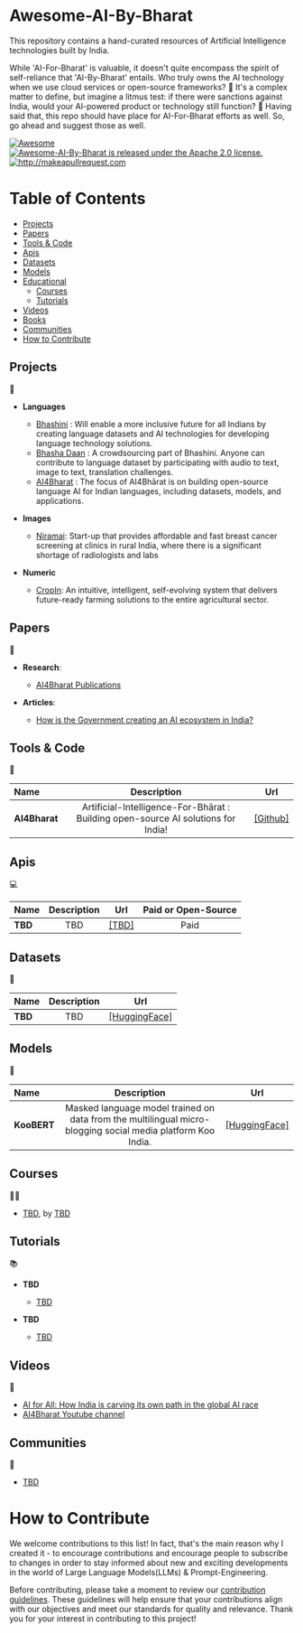 # Awesome-AI-By-Bharat
This repository contains a hand-curated resources of Artificial Intelligence technologies built by India.

While 'AI-For-Bharat' is valuable, it doesn't quite encompass the spirit of self-reliance that 'AI-By-Bharat' entails. Who truly owns the AI technology when we use cloud services or open-source frameworks? 🤔 It's a complex matter to define, but imagine a litmus test: if there were sanctions against India, would your AI-powered product or technology still function? 💪
Having said that, this repo should have place for AI-For-Bharat efforts as well. So, go ahead and suggest those as well.

  
  <a href="https://awesome.re">
    <img src="https://awesome.re/badge.svg" alt="Awesome" />
  </a>
  <a href="https://github.com/yogeshhk/Awesome-AI-By-Bharat/blob/master/LICENSE">
    <img src="https://img.shields.io/badge/License-Apache_2.0-blue.svg" alt="Awesome-AI-By-Bharat is released under the Apache 2.0 license." />
  </a>
  <a href="http://makeapullrequest.com">
    <img src="https://img.shields.io/badge/PRs-welcome-brightgreen.svg?style=flat-square" alt="http://makeapullrequest.com" />
  </a>
</h4>


# Table of Contents

- [Projects](#projects)
- [Papers](#papers)
- [Tools & Code](#tools--code)
- [Apis](#apis)
- [Datasets](#datasets)
- [Models](#models)
- [Educational](#educational)
  - [Courses](#courses)
  - [Tutorials](#tutorials)
- [Videos](#videos)
- [Books](#books)
- [Communities](#communities)
- [How to Contribute](#how-to-contribute)

## Projects
🔬
- **Languages**
	- [Bhashini](https://bhashini.gov.in/en/) : Will enable a more inclusive future for all Indians by creating language datasets and AI technologies for developing language technology solutions.
	- [Bhasha Daan](https://bhashini.gov.in/bhashadaan/en/home) : A crowdsourcing part of Bhashini. Anyone can contribute to language dataset by participating with audio to text, image to text, translation challenges.
	- [AI4Bharat](https://ai4bharat.iitm.ac.in/) : The focus of AI4Bhārat is on building open-source language AI for Indian languages, including datasets, models, and applications.
	
- **Images**
	- [Niramai](https://www.niramai.com/): Start-up that provides affordable and fast breast cancer screening at clinics in rural India, where there is a significant shortage of radiologists and labs

- **Numeric**
	- [CropIn](https://www.cropin.com/): An intuitive, intelligent, self-evolving system that delivers future-ready farming solutions to the entire agricultural sector. 

## Papers
📄
- **Research**:
  - [AI4Bharat Publications](https://ai4bharat.iitm.ac.in/publications)
  
 
- **Articles**:
  - [How is the Government creating an AI ecosystem in India?](https://www.bennett.edu.in/media-center/blog/how-is-the-government-creating-an-ai-ecosystem-in-india/)


## Tools & Code
🔧

|      Name                | Description  | Url |
| :-------------------- | :----------: | :----------: |
| **AI4Bharat** | Artificial-Intelligence-For-Bhārat : Building open-source AI solutions for India! | [[Github]](https://github.com/AI4Bharat) |


## Apis
💻

|      Name                | Description  | Url | Paid or Open-Source |
| :-------------------- | :----------: | :----------: | :----------: |
| **TBD** | TBD | [[TBD]](https://openai.com/api/) | Paid |



## Datasets
💾

|      Name                | Description  | Url |
| :-------------------- | :----------: | :----------: |
| **TBD** | TBD | [[HuggingFace]](https://huggingface.co/datasets/bigscience/P3) |


## Models
🧠

|      Name                | Description  | Url | 
| :-------------------- | :----------: | :----------: |
| **KooBERT** | Masked language model trained on data from the multilingual micro-blogging social media platform Koo India.  | [[HuggingFace]](https://huggingface.co/KooAI/KooBERT) |


## Courses
👩‍🏫

- [TBD](https://www.deeplearning.ai/short-courses/chatgpt-prompt-engineering-for-developers/), by [TBD](https://www.deeplearning.ai/)


## Tutorials
📚

  - **TBD**

    - [TBD](https://www.linkedin.com/pulse/prompt-engineering-101-introduction-resources-amatriain)

  - **TBD**

    - [TBD](https://aitestkitchen.withgoogle.com/how-lamda-works)


## Videos
🎥

- [AI for All: How India is carving its own path in the global AI race](https://oecd.ai/fr/wonk/india)
- [AI4Bharat Youtube channel](https://www.youtube.com/@ai4bharat)

## Communities
🤝

- [TBD](https://discord.com/invite/openai)




# How to Contribute

We welcome contributions to this list! In fact, that's the main reason why I created it - to encourage contributions and encourage people to subscribe to changes in order to stay informed about new and exciting developments in the world of Large Language Models(LLMs) & Prompt-Engineering.

Before contributing, please take a moment to review our [contribution guidelines](contributing.md). These guidelines will help ensure that your contributions align with our objectives and meet our standards for quality and relevance. Thank you for your interest in contributing to this project!

